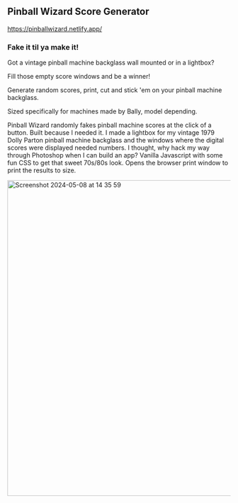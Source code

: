 ## Pinball Wizard Score Generator
https://pinballwizard.netlify.app/
### Fake it til ya make it!

Got a vintage pinball machine backglass wall mounted or in a lightbox?
     
Fill those empty score windows and be a winner!
    
Generate random scores, print, cut and stick 'em on your pinball machine
backglass.
     
Sized specifically for machines made by Bally,
model depending.
      
Pinball Wizard randomly fakes pinball machine scores at the click of a button. Built because I needed it. I made a lightbox for my vintage 1979 Dolly Parton pinball machine backglass and the windows where the digital scores were displayed needed numbers. I thought, why hack my way through Photoshop when I can build an app? Vanilla Javascript with some fun CSS to get that sweet 70s/80s look. Opens the browser print window to print the results to size.

<img width="712" alt="Screenshot 2024-05-08 at 14 35 59" src="https://github.com/jalridley/pinball-wizard/assets/72085091/d3ce1fdb-8939-4bc4-a4ab-e1b6f8c2557c">
